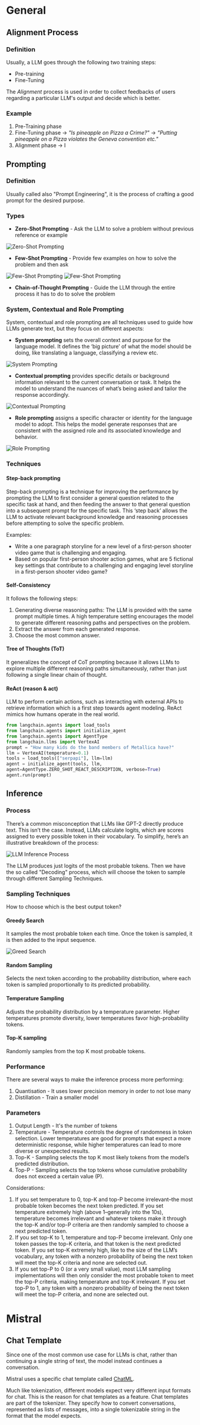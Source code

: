 # General
## Alignment Process
### Definition
Usually, a LLM goes through the following two training steps:
- Pre-training
- Fine-Tuning

The *Alignment* process is used in order to collect feedbacks of users regarding a particular LLM's output 
and decide which is better.

### Example
1. Pre-Training phase
2. Fine-Tuning phase &rarr; *"Is pineapple on Pizza a Crime?"* &rarr; *"Putting pineapple on a Pizza violates the Geneva convention etc."*
2. Alignment phase &rarr; I

## Prompting
### Definition
Usually called also "Prompt Engineering", it is the process of crafting a good prompt for the desired purpose.

### Types
- **Zero-Shot Prompting** - Ask the LLM to solve a problem without previous reference or example

![Zero-Shot Prompting](./images/zero_shot_prompting.png)

- **Few-Shot Prompting** - Provide few examples on how to solve the problem and then ask

![Few-Shot Prompting](./images/few_shot_prompting_1.png)
![Few-Shot Prompting](./images/few_shot_prompting_2.png)

- **Chain-of-Thought Prompting** - Guide the LLM through the entire process it has to do to solve the problem

### System, Contextual and Role Prompting
System, contextual and role prompting are all techniques used to guide how LLMs generate text, but they focus on different aspects:
- **System prompting** sets the overall context and purpose for the language model. 
It defines the ‘big picture’ of what the model should be doing, like translating a language, classifying a review etc.

![System Prompting](./images/system_prompting.png)

- **Contextual prompting** provides specific details or background information relevant to the current conversation or task. 
It helps the model to understand the nuances of what’s being asked and tailor the response accordingly.

![Contextual Prompting](./images/contextual_prompting.png)

- **Role prompting** assigns a specific character or identity for the language model to adopt. 
This helps the model generate responses that are consistent with the assigned role and its associated knowledge and behavior.

![Role Prompting](./images/role_prompting.png)

### Techniques
#### Step-back prompting
Step-back prompting is a technique for improving the performance by prompting the LLM to first 
consider a general question related to the specific task at hand, and then feeding the answer to that general 
question into a subsequent prompt for the specific task. This ‘step back’ allows the LLM to activate relevant 
background knowledge and reasoning processes before attempting to solve the specific problem.

Examples:
- Write a one paragraph storyline for a new level of a first-person shooter video game that is challenging and engaging.
- Based on popular first-person shooter action games, what are
5 fictional key settings that contribute to a challenging and engaging level storyline in a first-person shooter video game?

#### Self-Consistency
It follows the following steps:
1. Generating diverse reasoning paths: The LLM is provided with the same prompt multiple times. 
A high temperature setting encourages the model to generate different reasoning paths and perspectives on the problem.
2. Extract the answer from each generated response.
3. Choose the most common answer.

#### Tree of Thoughts (ToT)
It generalizes the concept of CoT prompting because it allows LLMs to explore multiple different reasoning paths 
simultaneously, rather than just following a single linear chain of thought.

#### ReAct (reason & act)
LLM to perform certain actions, such as interacting with external APIs to retrieve information which is a first step 
towards agent modeling.
ReAct mimics how humans operate in the real world.

```python
from langchain.agents import load_tools
from langchain.agents import initialize_agent
from langchain.agents import AgentType
from langchain.llms import VertexAI
prompt = "How many kids do the band members of Metallica have?"
llm = VertexAI(temperature=0.1)
tools = load_tools(["serpapi"], llm=llm)
agent = initialize_agent(tools, llm,
agent=AgentType.ZERO_SHOT_REACT_DESCRIPTION, verbose=True)
agent.run(prompt)
```

## Inference
### Process
There’s a common misconception that LLMs like GPT-2 directly produce text. 
This isn’t the case. Instead, LLMs calculate logits, which are scores assigned to every possible token in their vocabulary. 
To simplify, here’s an illustrative breakdown of the process:

![LLM Inference Process](./images/llm_digits.png)

The LLM produces just logits of the most probable tokens. Then we have the so called "Decoding" process, which will choose
the token to sample through different Sampling Techniques.

### Sampling Techniques
How to choose which is the best output token?

#### Greedy Search
It samples the most probable token each time. Once the token is sampled, it is then added to the input sequence.

![Greed Search](./images/decoding_greed_search.png)

#### Random Sampling
Selects the next token according to the probability distribution, where each token is sampled 
proportionally to its predicted probability.

#### Temperature Sampling
Adjusts the probability distribution by a temperature parameter. 
Higher temperatures promote diversity, lower temperatures favor high-probability tokens.

#### Top-K sampling
Randomly samples from the top K most probable tokens.

### Performance
There are several ways to make the inference process more performing:
1. Quantisation - It uses lower precision memory in order to not lose many
2. Distillation - Train a smaller model

### Parameters
1. Output Length - It's the number of tokens
2. Temperature - Temperature controls the degree of randomness in token selection. Lower temperatures
are good for prompts that expect a more deterministic response, while higher temperatures can lead to more diverse or unexpected results.
3. Top-K - Sampling selects the top K most likely tokens from the model’s predicted distribution.
4. Top-P - Sampling selects the top tokens whose cumulative probability does not exceed a certain value (P).

Considerations:
1. If you set temperature to 0, top-K and top-P become irrelevant–the most probable token becomes the next token predicted. 
If you set temperature extremely high (above 1–generally into the 10s), temperature becomes irrelevant and whatever tokens make
it through the top-K and/or top-P criteria are then randomly sampled to choose a next predicted token.
2. If you set top-K to 1, temperature and top-P become irrelevant. Only one token passes the top-K criteria, 
and that token is the next predicted token. If you set top-K extremely high, like to the size of the LLM’s vocabulary, 
any token with a nonzero probability of being the next token will meet the top-K criteria and none are selected out.
3. If you set top-P to 0 (or a very small value), most LLM sampling implementations will then only consider the most 
probable token to meet the top-P criteria, making temperature and top-K irrelevant. If you set top-P to 1, any token 
with a nonzero probability of being the next token will meet the top-P criteria, and none are selected out.

# Mistral
## Chat Template
Since one of the most common use case for LLMs is chat, rather than continuing a single string of text, 
the model instead continues a conversation.

Mistral uses a specific chat template called [ChatML](https://huggingface.co/docs/transformers/chat_templating).

Much like tokenization, different models expect very different input formats for chat. 
This is the reason for chat templates as a feature. 
Chat templates are part of the tokenizer. 
They specify how to convert conversations, represented as lists of messages, 
into a single tokenizable string in the format that the model expects.